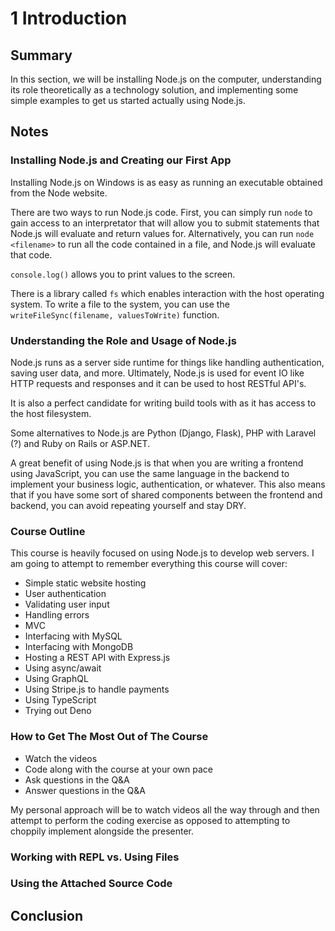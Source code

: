 # 1 Introduction

## Summary

In this section, we will be installing Node.js on the computer, understanding its role theoretically as a technology solution, and implementing some simple examples to get us started actually using Node.js.

## Notes

### Installing Node.js and Creating our First App

Installing Node.js on Windows is as easy as running an executable obtained from the Node website.

There are two ways to run Node.js code. First, you can simply run `node` to gain access to an interpretator that will allow you to submit statements that Node.js will evaluate and return values for. Alternatively, you can run `node <filename>` to run all the code contained in a file, and Node.js will evaluate that code.

`console.log()` allows you to print values to the screen.

There is a library called `fs` which enables interaction with the host operating system. To write a file to the system, you can use the `writeFileSync(filename, valuesToWrite)` function.

### Understanding the Role and Usage of Node.js

Node.js runs as a server side runtime for things like handling authentication, saving user data, and more. Ultimately, Node.js is used for event IO like HTTP requests and responses and it can be used to host RESTful API's.

It is also a perfect candidate for writing build tools with as it has access to the host filesystem.

Some alternatives to Node.js are Python (Django, Flask), PHP with Laravel (?) and Ruby on Rails or ASP.NET.

A great benefit of using Node.js is that when you are writing a frontend using JavaScript, you can use the same language in the backend to implement your business logic, authentication, or whatever. This also means that if you have some sort of shared components between the frontend and backend, you can avoid repeating yourself and stay DRY.

### Course Outline

This course is heavily focused on using Node.js to develop web servers. I am going to attempt to remember everything this course will cover:

- Simple static website hosting
- User authentication
- Validating user input
- Handling errors
- MVC
- Interfacing with MySQL
- Interfacing with MongoDB
- Hosting a REST API with Express.js
- Using async/await
- Using GraphQL
- Using Stripe.js to handle payments
- Using TypeScript
- Trying out Deno

### How to Get The Most Out of The Course

- Watch the videos
- Code along with the course at your own pace
- Ask questions in the Q&A
- Answer questions in the Q&A

My personal approach will be to watch videos all the way through and then attempt to perform the coding exercise as opposed to attempting to choppily implement alongside the presenter.

### Working with REPL vs. Using Files

### Using the Attached Source Code

## Conclusion

